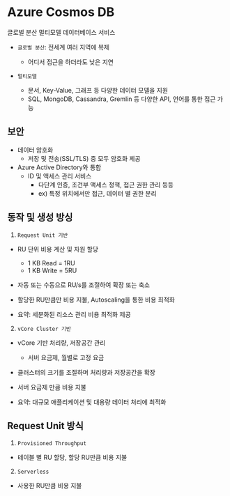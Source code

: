 # Azure Cosmos DB

글로벌 분산 멀티모델 데이터베이스 서비스

- `글로벌 분산`: 전세계 여러 지역에 복제
    - 어디서 접근을 하더라도 낮은 지연

- `멀티모델`
    - 문서, Key-Value, 그래프 등 다양한 데이터 모델을 지원
    - SQL, MongoDB, Cassandra, Gremlin 등 다양한 API, 언어를 통한 접근 가능


## 보안

- 데이터 암호화
    - 저장 및 전송(SSL/TLS) 중 모두 암호화 제공
- Azure Active Directory와 통합
    - ID 및 액세스 관리 서비스
        - 다단계 인증, 조건부 액세스 정책, 접근 권한 관리 등등
        - ex) 특정 위치에서만 접근, 데이터 별 권한 분리

## 동작 및 생성 방싱

1. `Request Unit 기반`

- RU 단위 비용 계산 및 자원 할당
    - 1 KB Read  = 1RU
    - 1 KB Write = 5RU
- 자동 또는 수동으로 RU/s를 조절하여 확장 또는 축소
- 할당한 RU만큼만 비용 지불, Autoscaling을 통한 비용 최적화

- 요약: 세분화된 리소스 관리 비용 최적화 제공

2. `vCore Cluster 기반`

- vCore 기반 처리량, 저장공간 관리
    - 서버 요금제, 월별로 고정 요금
- 클러스터의 크기를 조절하며 처리량과 저장공간을 확장
- 서버 요금제 만큼 비용 지불

- 요약: 대규모 애플리케이션 및 대용량 데이터 처리에 최적화

## Request Unit 방식

1. `Provisioned Throughput`

- 테이블 별 RU 할당, 할당 RU만큼 비용 지불

2. `Serverless`

- 사용한 RU만큼 비용 지불